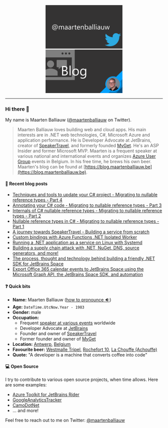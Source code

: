 <div style="width:100%; text-align:center;">
    <a href="https://twitter.com/maartenballiauw" style="display: inline-block; margin: auto;">
      <img src="https://raw.githubusercontent.com/maartenba/maartenba/master/images/template/twitter.png" alt="Twitter @maartenballiauw" width="49%" />
    </a>
    <a href="https://blog.maartenballiauw.be/" style="display: inline-block; margin: auto;">
      <img src="https://raw.githubusercontent.com/maartenba/maartenba/master/images/template/blog.png" alt="Blog" width="49%" />
    </a>
</div>

<hr/>

### Hi there 👋

My name is Maarten Balliauw ([@maartenballiauw](https://twitter.com/maartenballiauw/) on Twitter).

> Maarten Balliauw loves building web and cloud apps. His main interests are in .NET web technologies, C#, Microsoft Azure and application performance. He is Developer Advocate at JetBrains, creator of [SpeakerTravel](https://www.speaker.travel/), and formerly founded [MyGet](https://www.myget.org/). He's an ASP Insider and former Microsoft MVP. Maarten is a frequent speaker at various national and international events and organizes [Azure User Group](https://www.azug.be) events in Belgium. In his free time, he brews his own beer. Maarten's blog can be found at [https://blog.maartenballiauw.be](https://blog.maartenballiauw.be).

#### 📙 Recent blog posts
<!--START_SECTION:feed-->
* [Techniques and tools to update your C# project - Migrating to nullable reference types - Part 4](https:&#x2F;&#x2F;blog.maartenballiauw.be&#x2F;post&#x2F;2022&#x2F;05&#x2F;03&#x2F;techniques-and-tools-to-update-your-csharp-project-migrating-to-nullable-reference-types-part-4.html)
* [Annotating your C# code - Migrating to nullable reference types - Part 3](https:&#x2F;&#x2F;blog.maartenballiauw.be&#x2F;post&#x2F;2022&#x2F;04&#x2F;25&#x2F;annotating-your-csharp-code-migrating-to-nullable-reference-types-part-3.html)
* [Internals of C# nullable reference types - Migrating to nullable reference types - Part 2](https:&#x2F;&#x2F;blog.maartenballiauw.be&#x2F;post&#x2F;2022&#x2F;04&#x2F;19&#x2F;internals-of-csharp-nullable-reference-types-migrating-to-nullable-reference-types-part-2.html)
* [Nullable reference types in C# - Migrating to nullable reference types - Part 1](https:&#x2F;&#x2F;blog.maartenballiauw.be&#x2F;post&#x2F;2022&#x2F;04&#x2F;11&#x2F;nullable-reference-types-in-csharp-migrating-to-nullable-reference-types-part-1.html)
* [A journey towards SpeakerTravel - Building a service from scratch](https:&#x2F;&#x2F;blog.maartenballiauw.be&#x2F;post&#x2F;2021&#x2F;11&#x2F;08&#x2F;journey-towards-speakertravel-building-a-service-from-scratch.html)
* [Custom bindings with Azure Functions .NET Isolated Worker](https:&#x2F;&#x2F;blog.maartenballiauw.be&#x2F;post&#x2F;2021&#x2F;06&#x2F;01&#x2F;custom-bindings-with-azure-functions-dotnet-isolated-worker.html)
* [Running a .NET application as a service on Linux with Systemd](https:&#x2F;&#x2F;blog.maartenballiauw.be&#x2F;post&#x2F;2021&#x2F;05&#x2F;25&#x2F;running-a-net-application-as-a-service-on-linux-with-systemd.html)
* [Building a supply chain attack with .NET, NuGet, DNS, source generators, and more!](https:&#x2F;&#x2F;blog.maartenballiauw.be&#x2F;post&#x2F;2021&#x2F;05&#x2F;05&#x2F;building-a-supply-chain-attack-with-dotnet-nuget-dns-source-generators-and-more.html)
* [The process, thought and technology behind building a friendly .NET SDK for JetBrains Space](https:&#x2F;&#x2F;blog.maartenballiauw.be&#x2F;post&#x2F;2021&#x2F;01&#x2F;13&#x2F;the-process-thought-and-technology-behind-building-a-friendly-net-sdk-for-jetbrains-space.html)
* [Export Office 365 calendar events to JetBrains Space using the Microsoft Graph API, the JetBrains Space SDK, and automation](https:&#x2F;&#x2F;blog.maartenballiauw.be&#x2F;post&#x2F;2020&#x2F;12&#x2F;01&#x2F;export-office365-calendar-events-to-space-using-graph-api-and-space-sdk.html)
<!--END_SECTION:feed-->

#### ❓ Quick bits

* **Name:** Maarten Balliauw ([how to pronounce 🔉](https://github.com/maartenba/maartenba/raw/master/maarten-balliauw-name.mp3))
* **Age:** `DateTime.UtcNow.Year - 1983`
* **Gender:** male
* **Occupation:**
	* Frequent [speaker at various events](https://blog.maartenballiauw.be/talks-presentations.html) worldwide
	* Developer Advocate at [JetBrains](https://www.jetbrains.com/)
	* Founder and owner of [SpeakerTravel](https://www.speaker.travel/)
	* Former founder and owner of [MyGet](https://www.myget.org/)
* **Location:** [Antwerp](https://en.wikipedia.org/wiki/Antwerp/), [Belgium](https://en.wikipedia.org/wiki/Belgium)
* **Favourite beer:** [Westmalle Tripel](https://www.trappistwestmalle.be/en/page/tripel.aspx), [Rochefort 10](https://en.wikipedia.org/wiki/Brasserie_de_Rochefort), [La Chouffe (Achouffe)](https://en.wikipedia.org/wiki/Brasserie_d%27Achouffe)
* **Quote:** "A developer is a machine that converts coffee into code"

#### 💻 Open Source

I try to contribute to various open source projects, when time allows. Here are some examples:

* [Azure Toolkit for JetBrains Rider](https://github.com/JetBrains/azure-tools-for-intellij)
* [GoogleAnalyticsTracker](https://github.com/maartenba/GoogleAnalyticsTracker)
* [CamoDotNet](https://github.com/maartenba/CamoDotNet)
* ... and more!

Feel free to reach out to me on Twitter: [@maartenballiauw](https://twitter.com/maartenballiauw/)
